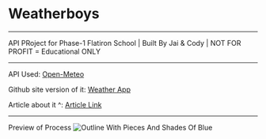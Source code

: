 # Weatherboys

<hr>

API PRoject for Phase-1 Flatiron School | Built By Jai & Cody | NOT FOR PROFIT = Educational ONLY

<hr>

API Used: [Open-Meteo](https://open-meteo.com/)

Github site version of it: [Weather App](https://jstellmacher.github.io/Weatherboys/)

Article about it ^: [Article Link](https://dev.to/jstellmacher/that-is-so-fetch-weather-api-webapp-1fo5)

<hr>

Preview of Process
![Outline With Pieces And Shades Of Blue]("https://github.com/jstellmacher/Weatherboys/blob/main/img/project_middle.png")
